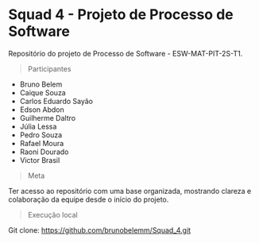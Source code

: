 # Squad 4 - Projeto de Processo de Software

Repositório do projeto de Processo de Software - ESW-MAT-PIT-2S-T1.

> Participantes

- Bruno Belem
- Caique Souza
- Carlos Eduardo Sayão
- Edson Abdon
- Guilherme Daltro
- Júlia Lessa
- Pedro Souza
- Rafael Moura
- Raoni Dourado
- Victor Brasil

> Meta

Ter acesso ao repositório com uma base organizada, mostrando clareza e colaboração da equipe desde o início do projeto.

> Execução local

Git clone: https://github.com/brunobelemm/Squad_4.git

